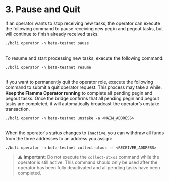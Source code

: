 # 3. Pause and Quit

If an operator wants to stop receiving new tasks, the operator can execute the following command to pause receiving new pegin and pegout tasks, but will continue to finish already received tasks.

```
./bcli operator -n beta-testnet pause
```

\
To resume and start processing new tasks, execute the following command:

```
./bcli operator -n beta-testnet resume
```

\
If you want to permanently quit the operator role, execute the following command to submit a quit operator request. This process may take a while. **Keep the Fiamma Operator running** to complete all pending pegin and pegout tasks. Once the bridge confirms that all pending pegin and pegout tasks are completed, it will automatically broadcast the operator’s unstake transaction.

```
./bcli operator -n beta-testnet unstake -a <MAIN_ADDRESS>
```

\
When the operator's status changes to `Inactive`, you can withdraw all funds from the three addresses to an address you assign:

```
./bcli operator -n beta-testnet collect-utxos -r <RECEIVER_ADDRESS>
```

> ⚠️ **Important**: Do not execute the `collect-utxos` command while the operator is still active. This command should only be used after the operator has been fully deactivated and all pending tasks have been completed.
